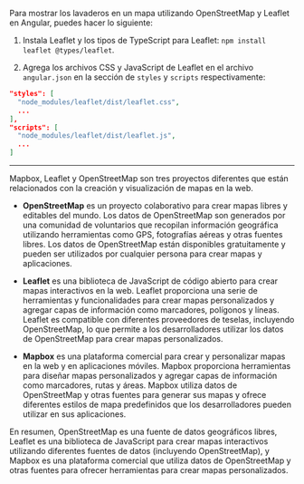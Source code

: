 Para mostrar los lavaderos en un mapa utilizando OpenStreetMap y Leaflet en Angular, puedes hacer lo siguiente:

1. Instala Leaflet y los tipos de TypeScript para Leaflet: `npm install leaflet @types/leaflet`.

2. Agrega los archivos CSS y JavaScript de Leaflet en el archivo `angular.json` en la sección de `styles` y `scripts` respectivamente:
```json
"styles": [
  "node_modules/leaflet/dist/leaflet.css",
  ...
],
"scripts": [
  "node_modules/leaflet/dist/leaflet.js",
  ...
]
```
<hr>

Mapbox, Leaflet y OpenStreetMap son tres proyectos diferentes que están relacionados con la creación y visualización de mapas en la web.

- **OpenStreetMap** es un proyecto colaborativo para crear mapas libres y editables del mundo. Los datos de OpenStreetMap son generados por una comunidad de voluntarios que recopilan información geográfica utilizando herramientas como GPS, fotografías aéreas y otras fuentes libres. Los datos de OpenStreetMap están disponibles gratuitamente y pueden ser utilizados por cualquier persona para crear mapas y aplicaciones.

- **Leaflet** es una biblioteca de JavaScript de código abierto para crear mapas interactivos en la web. Leaflet proporciona una serie de herramientas y funcionalidades para crear mapas personalizados y agregar capas de información como marcadores, polígonos y líneas. Leaflet es compatible con diferentes proveedores de teselas, incluyendo OpenStreetMap, lo que permite a los desarrolladores utilizar los datos de OpenStreetMap para crear mapas personalizados.

- **Mapbox** es una plataforma comercial para crear y personalizar mapas en la web y en aplicaciones móviles. Mapbox proporciona herramientas para diseñar mapas personalizados y agregar capas de información como marcadores, rutas y áreas. Mapbox utiliza datos de OpenStreetMap y otras fuentes para generar sus mapas y ofrece diferentes estilos de mapa predefinidos que los desarrolladores pueden utilizar en sus aplicaciones.

En resumen, OpenStreetMap es una fuente de datos geográficos libres, Leaflet es una biblioteca de JavaScript para crear mapas interactivos utilizando diferentes fuentes de datos (incluyendo OpenStreetMap), y Mapbox es una plataforma comercial que utiliza datos de OpenStreetMap y otras fuentes para ofrecer herramientas para crear mapas personalizados.

